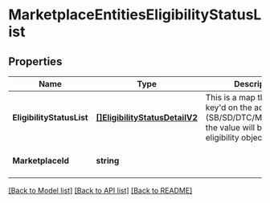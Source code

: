 # MarketplaceEntitiesEligibilityStatusList

## Properties
Name | Type | Description | Notes
------------ | ------------- | ------------- | -------------
**EligibilityStatusList** | [**[]EligibilityStatusDetailV2**](EligibilityStatusDetailV2.md) | This is a map that will be key&#x27;d on the ad program (SB/SD/DTC/MAAS/SPOT); the value will be an eligibility object. | [optional] [default to null]
**MarketplaceId** | **string** |  | [optional] [default to null]

[[Back to Model list]](../README.md#documentation-for-models) [[Back to API list]](../README.md#documentation-for-api-endpoints) [[Back to README]](../README.md)

